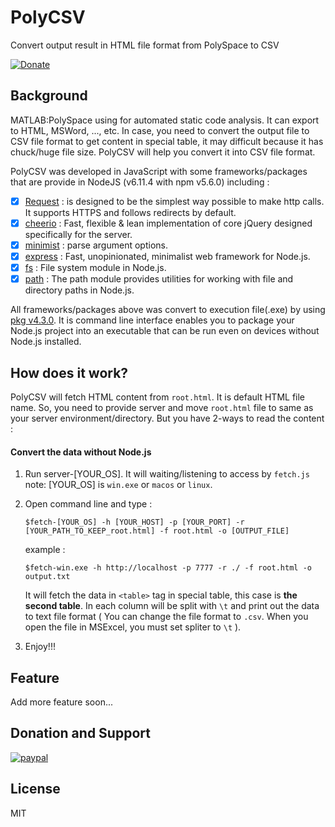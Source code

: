 # PolyCSV
Convert output result in HTML file format from PolySpace to CSV

[![Donate](https://img.shields.io/badge/Donate-PayPal-green.svg)](https://www.paypal.com/cgi-bin/webscr?cmd=_s-xclick&hosted_button_id=A8YE92K9QM7NA)

## Background
MATLAB:PolySpace using for automated static code analysis. It can export to HTML, MSWord, ..., etc. In case, you need to convert the output file to CSV file format to get content in special table, it may difficult because it has chuck/huge file size. PolyCSV will help you convert it into CSV file format.

PolyCSV was developed in JavaScript with some frameworks/packages that are provide in NodeJS (v6.11.4 with npm v5.6.0) including :
- [x] [Request](https://github.com/request/request) : is designed to be the simplest way possible to make http calls. It supports HTTPS and follows redirects by default.
- [x] [cheerio](https://github.com/cheeriojs/cheerio) : Fast, flexible & lean implementation of core jQuery designed specifically for the server.
- [x] [minimist](https://github.com/substack/minimist) : parse argument options.
- [x] [express](https://expressjs.com/) : Fast, unopinionated, minimalist web framework for Node.js.
- [x] [fs](https://nodejs.org/api/fs.html) : File system module in Node.js.
- [x] [path](https://nodejs.org/api/path.html) : The path module provides utilities for working with file and directory paths in Node.js.

All frameworks/packages above was convert to execution file(.exe) by using [pkg v4.3.0](https://github.com/zeit/pkg). It is command line interface enables you to package your Node.js project into an executable that can be run even on devices without Node.js installed.

## How does it work?

PolyCSV will fetch HTML content from `root.html`. It is default HTML file name. So, you need to provide server and move `root.html` file to same as your server environment/directory. But you have 2-ways to read the content :

#### Convert the data without Node.js

1. Run server-[YOUR_OS]. It will waiting/listening to access by `fetch.js`
   note: [YOUR_OS] is `win.exe` or `macos` or `linux`.

2. Open command line and type :
   ```
   $fetch-[YOUR_OS] -h [YOUR_HOST] -p [YOUR_PORT] -r [YOUR_PATH_TO_KEEP_root.html] -f root.html -o [OUTPUT_FILE]
   ```

   example :
   ```
   $fetch-win.exe -h http://localhost -p 7777 -r ./ -f root.html -o output.txt
   ```
   
   It will fetch the data in `<table>` tag in special table, this case is **the second table**. In each column will be split with `\t` and print out the data to text file format ( You can change the file format to `.csv`. When you open the file in MSExcel, you must set spliter to `\t` ).

3. Enjoy!!!

## Feature
Add more feature soon...

## Donation and Support
[![paypal](https://www.paypalobjects.com/en_US/i/btn/btn_donateCC_LG.gif)](https://www.paypal.com/cgi-bin/webscr?cmd=_s-xclick&hosted_button_id=A8YE92K9QM7NA)

## License
MIT

